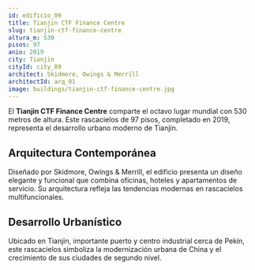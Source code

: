 ```yaml
---
id: edificio_09
title: Tianjin CTF Finance Centre
slug: tianjin-ctf-finance-centre
altura_m: 530
pisos: 97
anio: 2019
city: Tianjin
cityId: city_09
architect: Skidmore, Owings & Merrill
architectId: arq_01
image: buildings/tianjin-ctf-finance-centre.jpg
---
```


El **Tianjin CTF Finance Centre** comparte el octavo lugar mundial con 530 metros de altura. Este rascacielos de 97 pisos, completado en 2019, representa el desarrollo urbano moderno de Tianjin.

## Arquitectura Contemporánea

Diseñado por Skidmore, Owings & Merrill, el edificio presenta un diseño elegante y funcional que combina oficinas, hoteles y apartamentos de servicio. Su arquitectura refleja las tendencias modernas en rascacielos multifuncionales.

## Desarrollo Urbanístico

Ubicado en Tianjin, importante puerto y centro industrial cerca de Pekín, este rascacielos simboliza la modernización urbana de China y el crecimiento de sus ciudades de segundo nivel.
